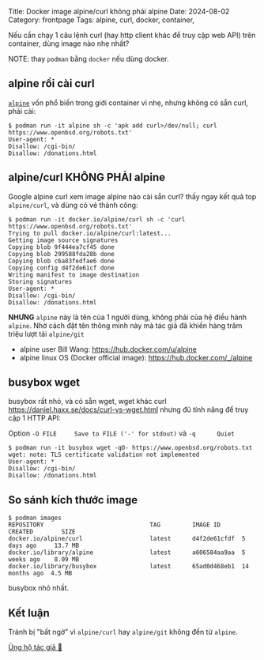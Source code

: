 Title: Docker image alpine/curl không phải alpine
Date: 2024-08-02
Category: frontpage
Tags: alpine, curl, docker, container,

Nếu cần chạy 1 câu lệnh curl (hay http client khác để truy cập web API) trên container, dùng image nào nhẹ nhất?

NOTE: thay `podman` bằng `docker` nếu dùng docker.

## alpine rồi cài curl

[`alpine`]({filename}/alpine.md) vốn phổ biến trong giới container vì nhẹ, nhưng không có sẵn curl, phải cài:

```
$ podman run -it alpine sh -c 'apk add curl>/dev/null; curl https://www.openbsd.org/robots.txt'
User-agent: *
Disallow: /cgi-bin/
Disallow: /donations.html
```

## alpine/curl KHÔNG PHẢI alpine
Google alpine curl xem image alpine nào cài sẵn curl? thấy ngay kết quả top `alpine/curl`, và dùng có vẻ thành công:

```
$ podman run -it docker.io/alpine/curl sh -c 'curl https://www.openbsd.org/robots.txt'
Trying to pull docker.io/alpine/curl:latest...
Getting image source signatures
Copying blob 9f444ea7cf45 done
Copying blob 299588fda28b done
Copying blob c6a83fedfae6 done
Copying config d4f2de61cf done
Writing manifest to image destination
Storing signatures
User-agent: *
Disallow: /cgi-bin/
Disallow: /donations.html
```

**NHƯNG** `alpine` này là tên của 1 người dùng, không phải của hệ điều hành `alpine`. Nhờ cách đặt tên thông minh này mà tác giả đã khiến hàng trăm triệu lượt tải `alpine/git`

- alpine user Bill Wang: <https://hub.docker.com/u/alpine>
- alpine linux OS (Docker official image): <https://hub.docker.com/_/alpine>

## busybox wget
busybox rất nhỏ, và có sẵn wget, wget khác curl <https://daniel.haxx.se/docs/curl-vs-wget.html> nhưng đủ tính năng để truy cập 1 HTTP API:

Option `-O FILE		Save to FILE ('-' for stdout)`  và `-q		Quiet`

```
$ podman run -it busybox wget -qO- https://www.openbsd.org/robots.txt
wget: note: TLS certificate validation not implemented
User-agent: *
Disallow: /cgi-bin/
Disallow: /donations.html
```

## So sánh kích thước image
```
$ podman images
REPOSITORY                              TAG         IMAGE ID      CREATED        SIZE
docker.io/alpine/curl                   latest      d4f2de61cfdf  5 days ago     13.7 MB
docker.io/library/alpine                latest      a606584aa9aa  5 weeks ago    8.09 MB
docker.io/library/busybox               latest      65ad0d468eb1  14 months ago  4.5 MB
```

busybox nhỏ nhất.

## Kết luận
Tránh bị "bất ngờ" vì `alpine/curl` hay `alpine/git` không đến từ `alpine`.

[Ủng hộ tác giả 🍺](https://www.familug.org/p/ung-ho.html)

